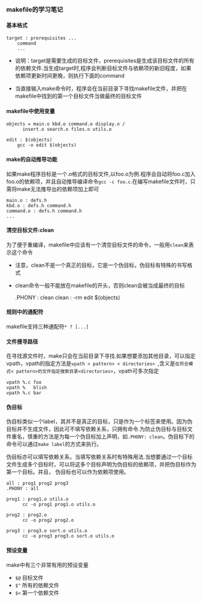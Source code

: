 ### makefile的学习笔记

#### 基本格式
    target : prerequisites ...
        command
        ...

- 说明：target是需要生成的目标文件，prerequisites是生成该目标文件的所有的依赖文件.当生成target时,程序会判断目标文件与依赖项的新旧程度，如果依赖项更新时间更晚，则执行下面的command

- 当直接输入make命令时，程序会在当前目录下寻找makefile文件，并把在makefile中找到的第一个目标文件当做最终的目标文件

#### makefile中使用变量
    objects = main.o kbd.o command.o display.o /
          insert.o search.o files.o utils.o

    edit : $(objects)
        gcc -o edit $(objects)

#### make的自动推导功能
如果make程序目标是一个.o格式的目标文件,以foo.o为例.程序会自动将foo.c加入foo.o的依赖项，并且自动推导编译命令`gcc -c foo.c`.在编写makefile文件时，只需将make无法推导出的依赖项加上即可

    main.o : defs.h
    kbd.o : defs.h command.h
    command.o : defs.h command.h
    ...

#### 清空目标文件:clean
为了便于重编译，makefile中应该有一个清空目标文件的命令，一般用`clean`来表示这个命令

- 注意，clean不是一个真正的目标，它是一个伪目标，伪目标有特殊的书写格式
- clean命令一般不能放在makefile的开头，否则clean会被当成最终的目标


    .PHONY : clean
    clean :
        -rm edit $(objects)

#### 规则中的通配符
makefile支持三种通配符`* ? [...]`

#### 文件搜寻路径
在寻找源文件时，make只会在当前目录下寻找.如果想要添加其他目录，可以指定vpath，vpath的指定方法是`vpath < pattern> < directories> `,含义是`在符合模式< pattern>的文件指定搜索目录<directories>`，vpath可多次指定

    vpath %.c foo
    vpath %   blish
    vpath %.c bar

#### 伪目标
伪目标类似一个label，其并不是真正的目标，只是作为一个标签来使用。因为伪目标并不生成文件，因此可不填写依赖关系，只拥有命令.为防止伪目标与目标文件重名，慎重的方法是为每一个伪目标加上声明，如`.PHONY: clean`。伪目标下的命令可以通过`make label`的方式来执行。

伪目标亦可以填写依赖关系，当填写依赖关系时有特殊用法.当想要通过一个目标文件生成多个目标时，可以将这多个目标声明为伪目标的依赖项，并把伪目标作为第一个目标。并且， 伪目标也可以作为依赖项使用。

    all : prog1 prog2 prog3
    .PHONY : all

    prog1 : prog1.o utils.o
          cc -o prog1 prog1.o utils.o

    prog2 : prog2.o
          cc -o prog2 prog2.o

    prog3 : prog3.o sort.o utils.o
          cc -o prog3 prog3.o sort.o utils.o

#### 预设变量
make中有三个非常有用的预设变量
- `$@`  目标文件
- `$^`  所有的依赖文件
- `$<`  第一个依赖文件
